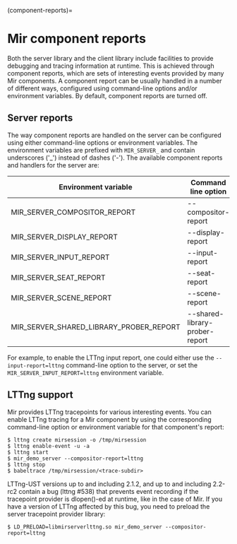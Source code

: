 (component-reports)=

# Mir component reports

Both the server library and the client library include facilities to provide
debugging and tracing information at runtime. This is achieved through
component reports, which are sets of interesting events provided by many Mir
components. A component report can be usually handled in a number of different
ways, configured using command-line options and/or environment variables. By
default, component reports are turned off.

## Server reports

The way component reports are handled on the server can be configured using
either command-line options or environment variables. The environment variables
are prefixed with `MIR_SERVER_` and contain underscores ('_') instead of dashes
('-').  The available component reports and handlers for the server are:

|Environment variable                    | Command line option            | Handlers  |
|----------------------------------------| ------------------------------ | --------- |
|MIR_SERVER_COMPOSITOR_REPORT            | --compositor-report            | log,lttng |
|MIR_SERVER_DISPLAY_REPORT               | --display-report               | log,lttng |
|MIR_SERVER_INPUT_REPORT                 | --input-report                 | log,lttng |
|MIR_SERVER_SEAT_REPORT                  | --seat-report                  | log       |
|MIR_SERVER_SCENE_REPORT                 | --scene-report                 | log,lttng |
|MIR_SERVER_SHARED_LIBRARY_PROBER_REPORT | --shared-library-prober-report | log,lttng |

For example, to enable the LTTng input report, one could either use the
`--input-report=lttng` command-line option to the server, or set the
`MIR_SERVER_INPUT_REPORT=lttng` environment variable.

## LTTng support

Mir provides LTTng tracepoints for various interesting events. You can enable
LTTng tracing for a Mir component by using the corresponding command-line
option or environment variable for that component's report:

    $ lttng create mirsession -o /tmp/mirsession
    $ lttng enable-event -u -a
    $ lttng start
    $ mir_demo_server --compositor-report=lttng
    $ lttng stop
    $ babeltrace /tmp/mirsession/<trace-subdir>

LTTng-UST versions up to and including 2.1.2, and up to and including 2.2-rc2
contain a bug (lttng #538) that prevents event recording if the tracepoint
provider is dlopen()-ed at runtime, like in the case of Mir. If you have a
version of LTTng affected by this bug, you need to preload the server
tracepoint provider library:

    $ LD_PRELOAD=libmirserverlttng.so mir_demo_server --compositor-report=lttng
